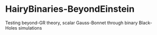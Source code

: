 # HairyBinaries-BeyondEinstein
Testing beyond-GR theory, scalar Gauss-Bonnet through binary Black-Holes simulations
